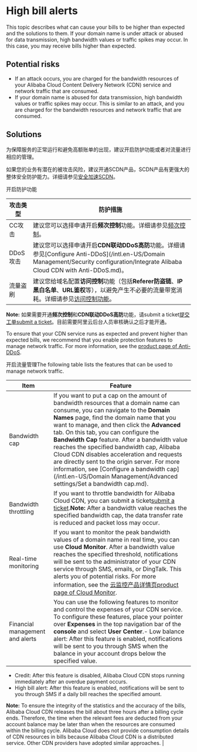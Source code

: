 # High bill alerts

This topic describes what can cause your bills to be higher than expected and the solutions to them. If your domain name is under attack or abused for data transmission, high bandwidth values or traffic spikes may occur. In this case, you may receive bills higher than expected.

## Potential risks

-   If an attack occurs, you are charged for the bandwidth resources of your Alibaba Cloud Content Delivery Network \(CDN\) service and network traffic that are consumed.
-   If your domain name is abused for data transmission, high bandwidth values or traffic spikes may occur. This is similar to an attack, and you are charged for the bandwidth resources and network traffic that are consumed.

## Solutions

为保障服务的正常运行和避免高额账单的出现，建议开启防护功能或者对流量进行相应的管理。

如果您的业务有潜在的被攻击风险，建议开通SCDN产品，SCDN产品有更强大的整体安全防护能力。详细请参见[安全加速SCDN](https://www.aliyun.com/product/scdn)。

开启防护功能

|攻击类型|防护措施|
|----|----|
|CC攻击|建议您可以选择申请开启**频次控制**功能。详细请参见[频次控制](https://help.aliyun.com/document_detail/146280.html)。|
|DDoS攻击|建议您可以选择申请开启**CDN联动DDoS高防**功能。详细请参见[Configure Anti-DDoS](/intl.en-US/Domain Management/Security configuration/Integrate Alibaba Cloud CDN with Anti-DDoS.md)。|
|流量盗刷|建议您给域名配置**访问控制**功能（包括**Referer防盗链**、**IP黑白名单**、**URL鉴权**等），以避免产生不必要的流量带宽消耗。详细请参见[访问控制功能](https://help.aliyun.com/document_detail/127783.html)。|

**Note:** 如果需要开通**频次控制**和**CDN联动DDoS高防**功能，请submit a ticket[提交工单](https://selfservice.console.aliyun.com/ticket/createIndex)[submit a ticket](https://workorder-intl.console.aliyun.com/?spm=5176.2020520001.aliyun_topbar.18.dbd44bd3e4f845#/ticket/createIndex)。目前需要阿里云后台人员审核确认之后才能开通。

To ensure that your CDN service runs as expected and prevent higher than expected bills, we recommend that you enable protection features to manage network traffic. For more information, see the [product page of Anti-DDoS](https://www.alibabacloud.com/product/ddos).

开启流量管理The following table lists the features that can be used to manage network traffic.

|Item|Feature|
|----|-------|
|Bandwidth cap|If you want to put a cap on the amount of bandwidth resources that a domain name can consume, you can navigate to the **Domain Names** page, find the domain name that you want to manage, and then click the **Advanced** tab. On this tab, you can configure the **Bandwidth Cap** feature. After a bandwidth value reaches the specified bandwidth cap, Alibaba Cloud CDN disables acceleration and requests are directly sent to the origin server. For more information, see [Configure a bandwidth cap](/intl.en-US/Domain Management/Advanced settings/Set a bandwidth cap.md).|
|Bandwidth throttling|If you want to throttle bandwidth for Alibaba Cloud CDN, you can submit a ticket[submit a ticket](https://workorder-intl.console.aliyun.com/?spm=5176.2020520001.aliyun_topbar.18.dbd44bd3e4f845#/ticket/createIndex).**Note:** After a bandwidth value reaches the specified bandwidth cap, the data transfer rate is reduced and packet loss may occur. |
|Real-time monitoring|If you want to monitor the peak bandwidth values of a domain name in real time, you can use **Cloud Monitor**. After a bandwidth value reaches the specified threshold, notifications will be sent to the administrator of your CDN service through SMS, emails, or DingTalk. This alerts you of potential risks. For more information, see the [云监控产品详情页](https://www.aliyun.com/product/jiankong)[product page of Cloud Monitor](https://www.alibabacloud.com/product/cloud-monitor).|
|Financial management and alerts|You can use the following features to monitor and control the expenses of your CDN service. To configure these features, place your pointer over **Expenses** in the top navigation bar of the **console** and select **User Center**.-   Low balance alert: After this feature is enabled, notifications will be sent to you through SMS when the balance in your account drops below the specified value.
-   Credit: After this feature is disabled, Alibaba Cloud CDN stops running immediately after an overdue payment occurs.
-   High bill alert: After this feature is enabled, notifications will be sent to you through SMS if a daily bill reaches the specified amount.

**Note:** To ensure the integrity of the statistics and the accuracy of the bills, Alibaba Cloud CDN releases the bill about three hours after a billing cycle ends. Therefore, the time when the relevant fees are deducted from your account balance may be later than when the resources are consumed within the billing cycle. Alibaba Cloud does not provide consumption details of CDN resources in bills because Alibaba Cloud CDN is a distributed service. Other CDN providers have adopted similar approaches. |

